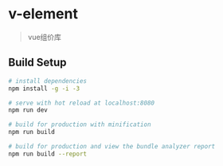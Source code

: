 # v-element

> vue组价库

## Build Setup

``` bash
# install dependencies
npm install -g -i -3

# serve with hot reload at localhost:8080
npm run dev

# build for production with minification
npm run build

# build for production and view the bundle analyzer report
npm run build --report
```

